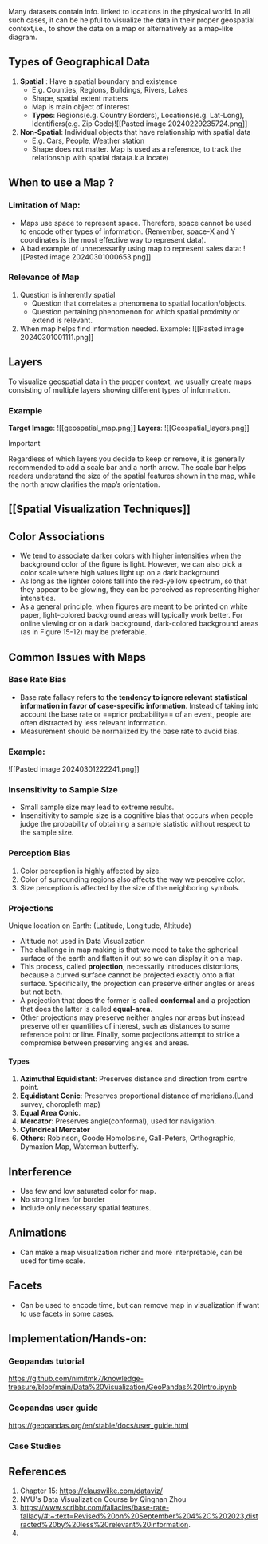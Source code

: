 Many datasets contain info. linked to locations in the physical world. In all such cases, it can be helpful to visualize the data in their proper geospatial context,i.e., to show the data on a map or alternatively as a map-like diagram.

## Types of Geographical Data

1. **Spatial** : Have a spatial boundary and existence
	- E.g. Counties, Regions, Buildings, Rivers, Lakes
	- Shape, spatial extent matters
	- Map is main object of interest
	- **Types**: Regions(e.g. Country Borders), Locations(e.g. Lat-Long), Identifiers(e.g. Zip Code)![[Pasted image 20240229235724.png]]
2. **Non-Spatial**: Individual objects that have relationship with spatial data
	- E.g. Cars, People, Weather station
	- Shape does not matter. Map is used as a reference, to track the relationship with spatial data(a.k.a locate)

## When to use a Map ?
### Limitation of Map:
- Maps use space to represent space. Therefore, space cannot be used to encode other types of information. (Remember, space-X and Y coordinates is the most effective way to represent data). 
- A bad example of unnecessarily using map to represent sales data:
![[Pasted image 20240301000653.png]]

### Relevance of Map
1. Question is inherently spatial
	- Question that correlates a phenomena to spatial location/objects.
	- Question pertaining phenomenon for which spatial proximity or extend is relevant.
2. When map helps find information needed.
Example:
![[Pasted image 20240301001111.png]]

## Layers
To visualize geospatial data in the proper context, we usually create maps consisting of multiple layers showing different types of information.

### Example
**Target Image**: 
![[geospatial_map.png]]
**Layers**: 
![[Geospatial_layers.png]]

> [!IMPORTANT] 
> Regardless of which layers you decide to keep or remove, it is generally recommended to add a scale bar and a north arrow. The scale bar helps readers understand the size of the spatial features shown in the map, while the north arrow clarifies the map’s orientation.
## [[Spatial Visualization Techniques]]
## Color Associations
- We tend to associate darker colors with higher intensities when the background color of the figure is light. However, we can also pick a color scale where high values light up on a dark background
- As long as the lighter colors fall into the red-yellow spectrum, so that they appear to be glowing, they can be perceived as representing higher intensities. 
- As a general principle, when figures are meant to be printed on white paper, light-colored background areas will typically work better. For online viewing or on a dark background, dark-colored background areas (as in Figure 15-12) may be preferable.

## Common Issues with Maps

### Base Rate Bias
- Base rate fallacy refers to **the tendency to ignore relevant statistical information in favor of case-specific information**. Instead of taking into account the base rate or ==prior probability== of an event, people are often distracted by less relevant information.
- Measurement should be normalized by the base rate to avoid bias.

### Example:
![[Pasted image 20240301222241.png]]
### Insensitivity to Sample Size
- Small sample size may lead to extreme results.
- Insensitivity to sample size is a cognitive bias that occurs when people judge the probability of obtaining a sample statistic without respect to the sample size.

### Perception Bias
1. Color perception is highly affected by size.
2. Color of surrounding regions also affects the way we perceive color.
3. Size perception is affected by the size of the neighboring symbols.

### Projections
Unique location on Earth: (Latitude, Longitude, Altitude)
- Altitude not used in Data Visualization
- The challenge in map making is that we need to take the spherical surface of the earth and flatten it out so we can display it on a map. 
- This process, called **projection**, necessarily introduces distortions, because a curved surface cannot be projected exactly onto a flat surface. Specifically, the projection can preserve either angles or areas but not both. 
- A projection that does the former is called **conformal** and a projection that does the latter is called **equal-area**. 
- Other projections may preserve neither angles nor areas but instead preserve other quantities of interest, such as distances to some reference point or line. Finally, some projections attempt to strike a compromise between preserving angles and areas.
#### Types
1. **Azimuthal Equidistant**: Preserves distance and direction from centre point.
2. **Equidistant Conic**: Preserves proportional distance of meridians.(Land survey, choropleth map)
3. **Equal Area Conic**.
4. **Mercator**: Preserves angle(conformal), used for navigation.
5. **Cylindrical Mercator**
6. **Others**: Robinson, Goode Homolosine, Gall-Peters, Orthographic, Dymaxion Map, Waterman butterfly.

## Interference
- Use few and low saturated color for map.
- No strong lines for border
- Include only necessary spatial features.
## Animations
- Can make a map visualization richer and more interpretable, can be used for time scale.
## Facets
- Can be used to encode time, but can remove map in visualization if want to use facets in some cases.
## Implementation/Hands-on:

### Geopandas tutorial
https://github.com/nimitmk7/knowledge-treasure/blob/main/Data%20Visualization/GeoPandas%20Intro.ipynb

### Geopandas user guide
https://geopandas.org/en/stable/docs/user_guide.html 

### Case Studies



## References
1. Chapter 15: https://clauswilke.com/dataviz/
2. NYU's Data Visualization Course by Qingnan Zhou
3. https://www.scribbr.com/fallacies/base-rate-fallacy/#:~:text=Revised%20on%20September%204%2C%202023,distracted%20by%20less%20relevant%20information.
4. 
